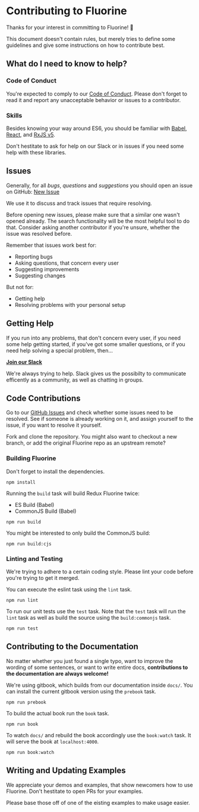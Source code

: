 # Contributing to Fluorine

Thanks for your interest in committing to Fluorine! :sparkling_heart:

This document doesn't contain rules, but merely tries to define some guidelines and
give some instructions on how to contribute best.

## What do I need to know to help?

### Code of Conduct

You're expected to comply to our [Code of Conduct](CODE_OF_CONDUCT.md).
Please don't forget to read it and report any unacceptable behavior or
issues to a contributor.

### Skills

Besides knowing your way around ES6, you should be familiar with
[Babel](https://babeljs.io),
[React](https://reactjs.com), and
[RxJS v5](https://github.com/ReactiveX/RxJS).

Don't hestitate to ask for help on our Slack or in issues if you need
some help with these libraries.

## Issues

Generally, for all *bugs*, *questions* and *suggestions* you should open
an issue on GitHub: [New Issue](https://github.com/philpl/redux-fluorine/issues/new)

We use it to discuss and track issues that require resolving.

Before opening new issues, please make sure that a similar one wasn't
opened already. The search functionality will be the most helpful tool
to do that. Consider asking another contributor if you're unsure,
whether the issue was resolved before.

Remember that issues work best for:

- Reporting bugs
- Asking questions, that concern every user
- Suggesting improvements
- Suggesting changes

But not for:

- Getting help
- Resolving problems with your personal setup

## Getting Help

If you run into any problems, that don't concern every user, if you need
some help getting started, if you've got some smaller questions, or
if you need help solving a special problem, then...

[**Join our Slack**](https://slack.fluorinejs.org)

We're always trying to help. Slack gives us the possibilty to communicate
efficently as a community, as well as chatting in groups.

## Code Contributions

Go to our [GitHub Issues](https://github.com/philpl/fluorine/redux-issues) and
check whether some issues need to be resolved. See if someone is already
working on it, and assign yourself to the issue, if you want to resolve
it yourself.

Fork and clone the repository. You might also want to checkout a new
branch, or add the original Fluorine repo as an upstream remote?

### Building Fluorine

Don't forget to install the dependencies.

```
npm install
```

Running the `build` task will build Redux Fluorine twice:

- ES Build (Babel)
- CommonJS Build (Babel)

```
npm run build
```

You might be interested to only build the CommonJS build:

```
npm run build:cjs
```

### Linting and Testing

We're trying to adhere to a certain coding style. Please lint your
code before you're trying to get it merged.

You can execute the eslint task using the `lint` task.

```
npm run lint
```

To run our unit tests use the `test` task. Note that the `test` task
will run the `lint` task as well as build the source using the `build:commonjs`
task.

```
npm run test
```

## Contributing to the Documentation

No matter whether you just found a single typo, want to improve the wording of some
sentences, or want to write entire docs, **contributions to the documentation are
always welcome!**

We're using gitbook, which builds from our documentation inside `docs/`. You can install
the current gitbook version using the `prebook` task.

```
npm run prebook
```

To build the actual book run the `book` task.

```
npm run book
```

To watch `docs/` and rebuild the book accordingly use the `book:watch` task. It will
serve the book at `localhost:4000`.

```
npm run book:watch
```

## Writing and Updating Examples

We appreciate your demos and examples, that show newcomers how to use Fluorine.
Don't hestitate to open PRs for your examples.

Please base those off of one of the eisting examples to make usage easier.

